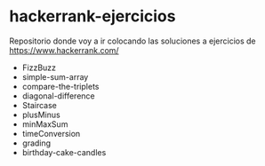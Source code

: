 # hackerrank-ejercicios
Repositorio donde voy a ir colocando las soluciones a ejercicios de https://www.hackerrank.com/

*  FizzBuzz
*  simple-sum-array
*  compare-the-triplets
*  diagonal-difference 
*  Staircase
*  plusMinus
*  minMaxSum
*  timeConversion
*  grading
*  birthday-cake-candles
